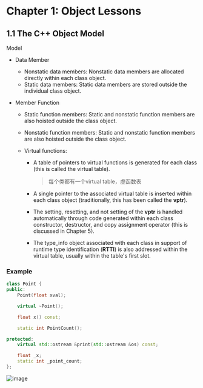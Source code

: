 # Chapter 1: Object Lessons

## 1.1 The C++ Object Model

Model

- Data Member

  - Nonstatic data members: Nonstatic data members are allocated directly within each class object.
  - Static data members: Static data members are stored outside the individual class object.

- Member Function

  - Static function members: Static and nonstatic function members are also hoisted outside the class object.

  - Nonstatic function members: Static and nonstatic function members are also hoisted outside the class object.

  - Virtual functions:

    - A table of pointers to virtual functions is generated for each class (this is called the virtual table).

      > 每个类都有一个virtual table，虚函数表

    - A single pointer to the associated virtual table is inserted within each class object (traditionally, this has been called the **vptr**). 

    - The setting, resetting, and not setting of the **vptr** is handled automatically through code generated within each class constructor, destructor, and copy assignment operator (this is discussed in Chapter 5). 

    - The type_info object associated with each class in support of runtime type identification (**RTTI**) is also addressed within the virtual table, usually within the table's first slot.



### Example

```c++
class Point {
public:
    Point(float xval);

    virtual ~Point();

    float x() const;

    static int PointCount();

protected:
    virtual std::ostream &print(std::ostream &os) const;

    float _x;
    static int _point_count;
};
```

![image](https://tvax4.sinaimg.cn/large/005wgNfbgy1g9szbs9f1yj30o60ek76a.jpg)